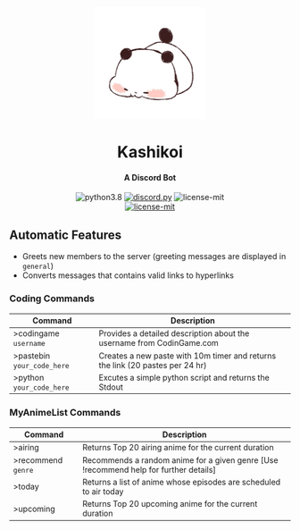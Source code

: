 <div align=center>

<img src="kashikoi.png" width="200">

  # Kashikoi
  #### A Discord Bot
  
  <img src="https://img.shields.io/badge/PYTHON-3.8-7892d6?style=for-the-badge" alt="python3.8">
  <a href="https://github.com/Rapptz/discord.py"><img src="https://img.shields.io/badge/DISCORD-PY-7892d6?style=for-the-badge" alt="discord.py"></a>
  <img src="https://img.shields.io/badge/LICENSE-MIT-7892d6?style=for-the-badge" alt="license-mit">

</div>

<div align=center>
  <a href="https://discordapp.com/oauth2/authorize?client_id=731521524116488275&scope=bot&permissions=261120">
    <img src="https://img.shields.io/badge/Kashikoi-Add%20me%20to%20your%20server-f29d41?style=for-the-badge" alt="license-mit">
  </a>
</div>



## Automatic Features

* Greets new members to the server (greeting messages are displayed in `general`)
* Converts messages that contains valid links to hyperlinks


### Coding Commands

Command | Description
-------- | -----------
\>codingame `username` | Provides a detailed description about the username from CodinGame.com
\>pastebin `your_code_here` | Creates a new paste with 10m timer and returns the link (20 pastes per 24 hr)
\>python `your_code_here` | Excutes a simple python script and returns the Stdout


### MyAnimeList Commands

Command | Description
-------- | -----------
\>airing | Returns Top 20 airing anime for the current duration
\>recommend `genre` | Recommends a random anime for a given genre [Use !recommend help for further details]
\>today | Returns a list of anime whose episodes are scheduled to air today
\>upcoming | Returns Top 20 upcoming anime for the current duration
